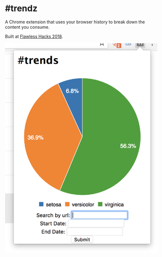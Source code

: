 # #trendz

>
A Chrome extension that uses your browser history to break down the content you consume.

Built at [Flawless Hacks 2018](http://flawlesshacks.com/).

![](assets/image.png)